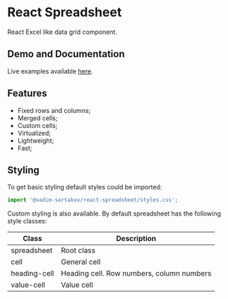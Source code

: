 # React Spreadsheet

React Excel like data grid component.

## Demo and Documentation
Live examples available [here](https://vadim-sartakov.github.io/react-spreadsheet/storybook/).

## Features
- Fixed rows and columns;
- Merged cells;
- Custom cells;
- Virtualized;
- Lightweight;
- Fast;

## Styling
To get basic styling default styles could be imported:
```javascript
import '@vadim-sartakov/react-spreadsheet/styles.css';
```

Custom styling is also available. By default spreadsheet has the following style classes:

Class|Description
---|---
spreadsheet|Root class
cell|General cell
heading-cell|Heading cell. Row numbers, column numbers
value-cell|Value cell